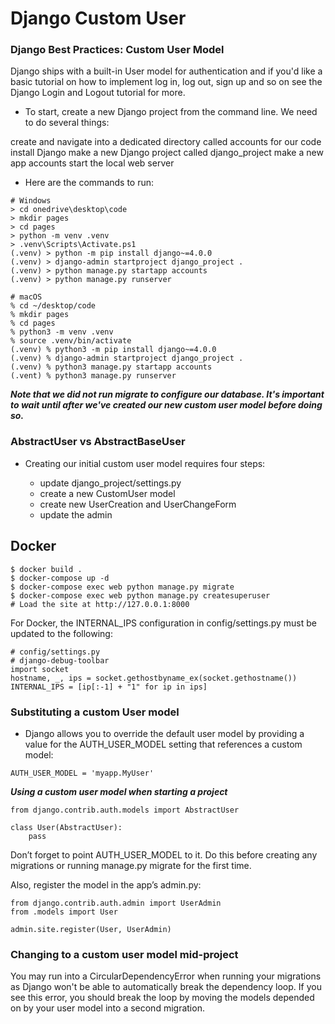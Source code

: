 # Django Custom User

### Django Best Practices: Custom User Model

Django ships with a built-in User model for authentication and if you'd like a basic tutorial on how to implement log in, log out, sign up and so on see the Django Login and Logout tutorial for more.

- To start, create a new Django project from the command line. We need to do several things:

create and navigate into a dedicated directory called accounts for our code
install Django
make a new Django project called django_project
make a new app accounts
start the local web server

- Here are the commands to run:

```
# Windows
> cd onedrive\desktop\code
> mkdir pages
> cd pages
> python -m venv .venv
> .venv\Scripts\Activate.ps1
(.venv) > python -m pip install django~=4.0.0
(.venv) > django-admin startproject django_project .
(.venv) > python manage.py startapp accounts
(.venv) > python manage.py runserver

# macOS
% cd ~/desktop/code
% mkdir pages
% cd pages
% python3 -m venv .venv
% source .venv/bin/activate
(.venv) % python3 -m pip install django~=4.0.0
(.venv) % django-admin startproject django_project .
(.venv) % python3 manage.py startapp accounts
(.vent) % python3 manage.py runserver
```

***Note that we did not run migrate to configure our database. It's important to wait until after we've created our new custom user model before doing so.***

### AbstractUser vs AbstractBaseUser

* Creating our initial custom user model requires four steps:

    - update django_project/settings.py
    - create a new CustomUser model
    - create new UserCreation and UserChangeForm
    - update the admin


## Docker

```
$ docker build .
$ docker-compose up -d
$ docker-compose exec web python manage.py migrate
$ docker-compose exec web python manage.py createsuperuser
# Load the site at http://127.0.0.1:8000
```
For Docker, the INTERNAL_IPS configuration in config/settings.py must be updated to the following:

```
# config/settings.py
# django-debug-toolbar
import socket
hostname, _, ips = socket.gethostbyname_ex(socket.gethostname())
INTERNAL_IPS = [ip[:-1] + "1" for ip in ips]
```

### Substituting a custom User model

- Django allows you to override the default user model by providing a value for the AUTH_USER_MODEL setting that references a custom model:

`AUTH_USER_MODEL = 'myapp.MyUser'`

***Using a custom user model when starting a project***
```
from django.contrib.auth.models import AbstractUser

class User(AbstractUser):
    pass
```

Don’t forget to point AUTH_USER_MODEL to it. Do this before creating any migrations or running manage.py migrate for the first time.

Also, register the model in the app’s admin.py:

```from django.contrib import admin
from django.contrib.auth.admin import UserAdmin
from .models import User

admin.site.register(User, UserAdmin)
```

### Changing to a custom user model mid-project

You may run into a CircularDependencyError when running your migrations as Django won't be able to automatically break the dependency loop. If you see this error, you should break the loop by moving the models depended on by your user model into a second migration.

